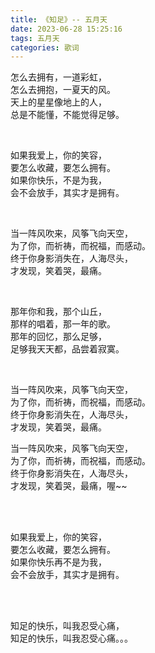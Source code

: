 ```yaml
---
title: 《知足》-- 五月天
date: 2023-06-28 15:25:16
tags: 五月天
categories: 歌词
---
```




怎么去拥有，一道彩虹，  
怎么去拥抱，一夏天的风。  
天上的星星像地上的人，  
总是不能懂，不能觉得足够。

    



如果我爱上，你的笑容，  
要怎么收藏，要怎么拥有。  
如果你快乐，不是为我，  
会不会放手，其实才是拥有。

    



当一阵风吹来，风筝飞向天空，  
为了你，而祈祷，而祝福，而感动。  
终于你身影消失在，人海尽头，  
才发现，笑着哭，最痛。

    



那年你和我，那个山丘，  
那样的唱着，那一年的歌。  
那年的回忆，那么足够，  
足够我天天都，品尝着寂寞。

    



当一阵风吹来，风筝飞向天空，  
为了你，而祈祷，而祝福，而感动。  
终于你身影消失在，人海尽头，  
才发现，笑着哭，最痛。

当一阵风吹来，风筝飞向天空，  
为了你，而祈祷，而祝福，而感动。  
终于你身影消失在，人海尽头，  
才发现，笑着哭，最痛，喔~~

    



   
如果我爱上，你的笑容，  
要怎么收藏，要怎么拥有。  
如果你快乐再不是为我，  
会不会放手，其实才是拥有。

    



   
知足的快乐，叫我忍受心痛，  
知足的快乐，叫我忍受心痛。。。
